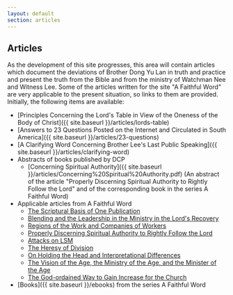 ```yaml
---
layout: default
section: articles
---
```


## Articles

As the development of this site progresses, this area will contain articles which document the deviations of Brother Dong Yu Lan in truth and practice and present the truth from the Bible and from the ministry of Watchman Nee and Witness Lee. Some of the articles written for the site "A Faithful Word" are very applicable to the present situation, so links to them are provided. Initially, the following items are available:

* [Principles Concerning the Lord's Table in View of the Oneness of the Body of Christ]({{ site.baseurl }}/articles/lords-table)
* [Answers to 23 Questions Posted on the Internet and Circulated in South America]({{ site.baseurl }}/articles/23-questions)
* [A Clarifying Word Concerning Brother Lee's Last Public Speaking]({{ site.baseurl }}/articles/clarifying-word)
* Abstracts of books published by DCP
    * [Concerning Spiritual Authority]({{ site.baseurl }}/articles/Concerning%20Spiritual%20Authority.pdf) (An abstract of the article "Properly Discerning Spiritual Authority to Rightly Follow the Lord" and of the corresponding book in the series A Faithful Word)
* Applicable articles from A Faithful Word
    * [The Scriptural Basis of One Publication](http://www.afaithfulword.org/articles/Scriptural.html)
    * [Blending and the Leadership in the Ministry in the Lord's Recovery](http://www.afaithfulword.org/articles/Blending.html)
    * [Regions of the Work and Companies of Workers](http://www.afaithfulword.org/articles/RegionsCompanies.html)
    * [Properly Discerning Spiritual Authority to Rightly Follow the Lord](http://www.afaithfulword.org/articles/DiscerningAuthority.html)
    * [Attacks on LSM](http://www.afaithfulword.org/articles/AttacksOnLSM.html)
    * [The Heresy of Division](http://www.afaithfulword.org/articles/DivisionAsHeresy.html)
    * [On Holding the Head and Interpretational Differences](http://www.afaithfulword.org/articles/DiffInterp.html)
    * [The Vision of the Age, the Ministry of the Age, and the Minister of the Age](http://www.afaithfulword.org/articles/VisionMinistryMinister.html)
    * [The God-ordained Way to Gain Increase for the Church](http://www.afaithfulword.org/articles/Increase.html)
* [Books]({{ site.baseurl }}/ebooks) from the series A Faithful Word
